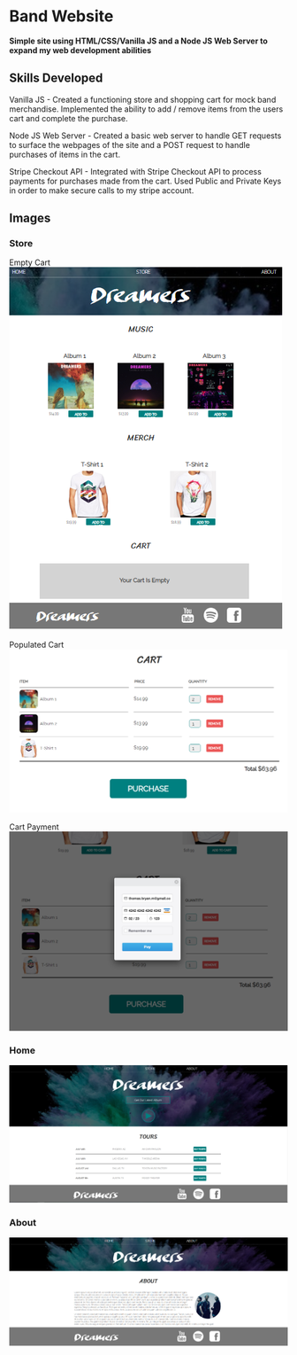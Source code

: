 # Band Website

**Simple site using HTML/CSS/Vanilla JS and a Node JS Web Server to expand my web development abilities**

## Skills Developed
Vanilla JS - Created a functioning store and shopping cart for mock band merchandise. Implemented the ability to add / remove items from the users cart and complete the purchase. 

Node JS Web Server - Created a basic web server to handle GET requests to surface the webpages of the site and a POST request to handle purchases of items in the cart. 

Stripe Checkout API - Integrated with Stripe Checkout API to process payments for purchases made from the cart. Used Public and Private Keys in order to make secure calls to my stripe account.

## Images

### Store

Empty Cart
![Empty Cart](/readme-resources/Site_Store_EmptyCart.PNG)

Populated Cart
![Populated Cart](/readme-resources/Cart_Populated.PNG)

Cart Payment
![Cart Payment](/readme-resources/Cart_Payment.PNG)
 
 ### Home
![Cart Payment](/readme-resources/Site_Index.PNG)

 ### About
![Cart Payment](/readme-resources/Site_About.PNG)